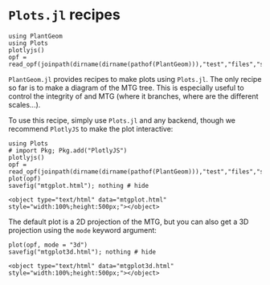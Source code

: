 # `Plots.jl` recipes

```@setup usepkg
using PlantGeom
using Plots
plotlyjs()
opf = read_opf(joinpath(dirname(dirname(pathof(PlantGeom))),"test","files","simple_OPF_shapes.opf"))
```

`PlantGeom.jl` provides recipes to make plots using `Plots.jl`. The only recipe so far is to make a diagram of the MTG tree.
This is especially useful to control the integrity of and MTG (where it branches, where are the different scales...).

To use this recipe, simply use `Plots.jl` and any backend, though we recommend `PlotlyJS` to make the plot interactive:

```@example usepkg
using Plots
# import Pkg; Pkg.add("PlotlyJS")
plotlyjs()
opf = read_opf(joinpath(dirname(dirname(pathof(PlantGeom))),"test","files","simple_OPF_shapes.opf"))
plot(opf)
savefig("mtgplot.html"); nothing # hide
```

```@raw html
<object type="text/html" data="mtgplot.html" style="width:100%;height:500px;"></object>
```

The default plot is a 2D projection of the MTG, but you can also get a 3D projection using the `mode` keyword argument:

```@example usepkg
plot(opf, mode = "3d")
savefig("mtgplot3d.html"); nothing # hide
```

```@raw html
<object type="text/html" data="mtgplot3d.html" style="width:100%;height:500px;"></object>
```
